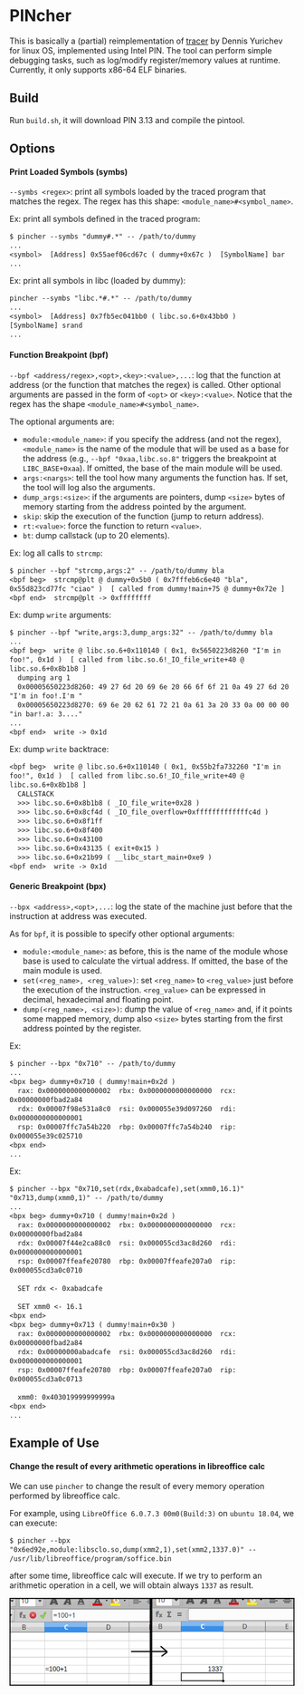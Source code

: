 # PINcher
This is basically a (partial) reimplementation of [tracer](https://yurichev.com/tracer-en.html) by Dennis Yurichev for linux OS, implemented using Intel PIN.
The tool can perform simple debugging tasks, such as log/modify register/memory values at runtime.
Currently, it only supports x86-64 ELF binaries.

## Build
Run `build.sh`, it will download PIN 3.13 and compile the pintool.

## Options
#### Print Loaded Symbols (symbs)
`--symbs <regex>`: print all symbols loaded by the traced program that matches the regex. The regex has this shape: `<module_name>#<symbol_name>`. 

Ex: print all symbols defined in the traced program:
```
$ pincher --symbs "dummy#.*" -- /path/to/dummy
...
<symbol>  [Address] 0x55aef06cd67c ( dummy+0x67c )	[SymbolName] bar
...
```
Ex: print all symbols in libc (loaded by dummy):
```
pincher --symbs "libc.*#.*" -- /path/to/dummy
...
<symbol>  [Address] 0x7fb5ec041bb0 ( libc.so.6+0x43bb0 )	[SymbolName] srand
...
```
#### Function Breakpoint (bpf)
`--bpf <address/regex>,<opt>,<key>:<value>,...`: log that the function at address (or the function that matches the regex) is called. Other optional arguments are passed in the form of `<opt>` or `<key>:<value>`. Notice that the regex has the shape `<module_name>#<symbol_name>`.

The optional arguments are:
- `module:<module_name>`: if you specify the address (and not the regex), `<module_name>` is the name of the module that will be used as a base for the address (e.g., `--bpf "0xaa,libc.so.8"` triggers the breakpoint at `LIBC_BASE+0xaa`). If omitted, the base of the main module will be used.
- `args:<nargs>`: tell the tool how many arguments the function has. If set, the tool will log also the arguments.
- `dump_args:<size>`: if the arguments are pointers, dump `<size>` bytes of memory starting from the address pointed by the argument. 
- `skip`: skip the execution of the function (jump to return address).
- `rt:<value>`: force the function to return `<value>`.
- `bt`: dump callstack (up to 20 elements).

Ex: log all calls to `strcmp`:
```
$ pincher --bpf "strcmp,args:2" -- /path/to/dummy bla
<bpf beg>  strcmp@plt @ dummy+0x5b0 ( 0x7fffeb6c6e40 "bla", 0x55d823cd77fc "ciao" )  [ called from dummy!main+75 @ dummy+0x72e ]
<bpf end>  strcmp@plt -> 0xffffffff
```

Ex: dump `write` arguments:
```
$ pincher --bpf "write,args:3,dump_args:32" -- /path/to/dummy bla
...
<bpf beg>  write @ libc.so.6+0x110140 ( 0x1, 0x5650223d8260 "I'm in foo!", 0x1d )  [ called from libc.so.6!_IO_file_write+40 @ libc.so.6+0x8b1b8 ]
  dumping arg 1
  0x00005650223d8260: 49 27 6d 20 69 6e 20 66 6f 6f 21 0a 49 27 6d 20   "I'm in foo!.I'm "
  0x00005650223d8270: 69 6e 20 62 61 72 21 0a 61 3a 20 33 0a 00 00 00   "in bar!.a: 3...."
...
<bpf end>  write -> 0x1d
```

Ex: dump `write` backtrace:
```
<bpf beg>  write @ libc.so.6+0x110140 ( 0x1, 0x55b2fa732260 "I'm in foo!", 0x1d )  [ called from libc.so.6!_IO_file_write+40 @ libc.so.6+0x8b1b8 ]
  CALLSTACK
  >>> libc.so.6+0x8b1b8 ( _IO_file_write+0x28 )
  >>> libc.so.6+0x8cf4d ( _IO_file_overflow+0xfffffffffffffc4d )
  >>> libc.so.6+0x8f1ff
  >>> libc.so.6+0x8f400
  >>> libc.so.6+0x43100
  >>> libc.so.6+0x43135 ( exit+0x15 )
  >>> libc.so.6+0x21b99 ( __libc_start_main+0xe9 )
<bpf end>  write -> 0x1d
```

#### Generic Breakpoint (bpx)
`--bpx <address>,<opt>,...`: log the state of the machine just before that the instruction at address was executed. 

As for `bpf`, it is possible to specify other optional arguments:
- `module:<module_name>`: as before, this is the name of the module whose base is used to calculate the virtual address. If omitted, the base of the main module is used.
- `set(<reg_name>, <reg_value>)`: set `<reg_name>` to `<reg_value>` just before the execution of the instruction. `<reg_value>` can be expressed in decimal, hexadecimal and floating point.
- `dump(<reg_name>, <size>)`: dump the value of `<reg_name>` and, if it points some mapped memory, dump also `<size>` bytes starting from the first address pointed by the register.

Ex: 
```
$ pincher --bpx "0x710" -- /path/to/dummy
...
<bpx beg> dummy+0x710 ( dummy!main+0x2d )
  rax: 0x0000000000000002  rbx: 0x0000000000000000  rcx: 0x00000000fbad2a84  
  rdx: 0x00007f98e531a8c0  rsi: 0x000055e39d097260  rdi: 0x0000000000000001  
  rsp: 0x00007ffc7a54b220  rbp: 0x00007ffc7a54b240  rip: 0x000055e39c025710  
<bpx end>
...
```

Ex:
```
$ pincher --bpx "0x710,set(rdx,0xabadcafe),set(xmm0,16.1)" "0x713,dump(xmm0,1)" -- /path/to/dummy
...
<bpx beg> dummy+0x710 ( dummy!main+0x2d )
  rax: 0x0000000000000002  rbx: 0x0000000000000000  rcx: 0x00000000fbad2a84  
  rdx: 0x00007f44e2ca88c0  rsi: 0x000055cd3ac8d260  rdi: 0x0000000000000001  
  rsp: 0x00007ffeafe20780  rbp: 0x00007ffeafe207a0  rip: 0x000055cd3a0c0710  

  SET rdx <- 0xabadcafe

  SET xmm0 <- 16.1
<bpx end>
<bpx beg> dummy+0x713 ( dummy!main+0x30 )
  rax: 0x0000000000000002  rbx: 0x0000000000000000  rcx: 0x00000000fbad2a84  
  rdx: 0x00000000abadcafe  rsi: 0x000055cd3ac8d260  rdi: 0x0000000000000001  
  rsp: 0x00007ffeafe20780  rbp: 0x00007ffeafe207a0  rip: 0x000055cd3a0c0713  

  xmm0: 0x403019999999999a
<bpx end>
...
```

## Example of Use
#### Change the result of every arithmetic operations in libreoffice calc

We can use `pincher` to change the result of every memory operation performed by libreoffice calc.

For example, using `LibreOffice 6.0.7.3 00m0(Build:3)` on `ubuntu 18.04`, we can execute:

```
$ pincher --bpx "0x6ed92e,module:libsclo.so,dump(xmm2,1),set(xmm2,1337.0)" -- /usr/lib/libreoffice/program/soffice.bin
```

after some time, libreoffice calc will execute. If we try to perform an arithmetic operation in a cell, we will obtain always `1337` as result.

![](img/libreoffice_screen.png)